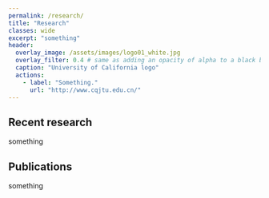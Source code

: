 ```yaml
---
permalink: /research/
title: "Research"
classes: wide
excerpt: "something"
header:
  overlay_image: /assets/images/logo01_white.jpg
  overlay_filter: 0.4 # same as adding an opacity of alpha to a black background
  caption: "University of California logo"
  actions:
    - label: "Something."
      url: "http://www.cqjtu.edu.cn/"
---
```



## Recent research

something

## Publications

something
